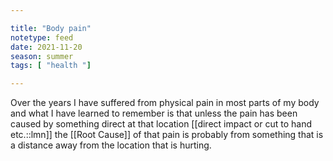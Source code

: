 ```yaml
---

title: "Body pain"
notetype: feed
date: 2021-11-20
season: summer
tags: [ "health "]

---
```



Over the years I have suffered from physical pain in most parts of my body and what I have learned to remember is that unless the pain has been caused by something direct at that location  [[direct impact or cut to hand etc.::lmn]] the [[Root Cause]] of that pain is probably from something that is a distance away from the location that is hurting.


